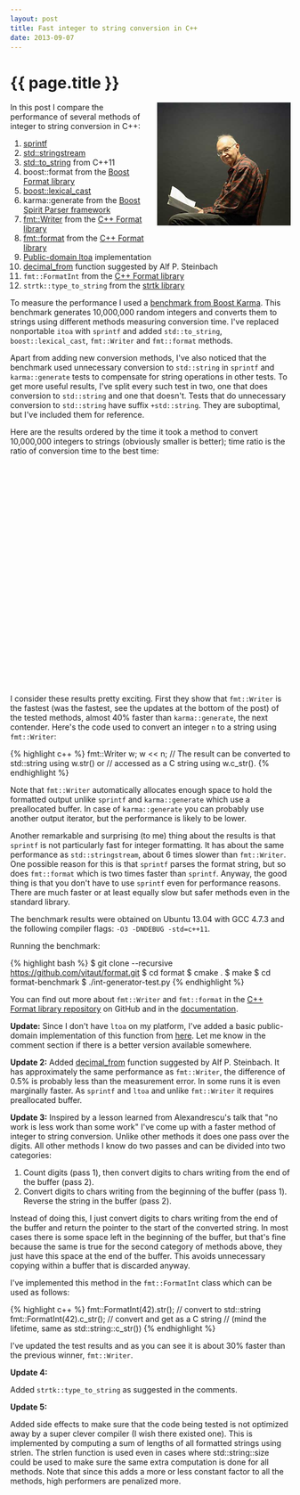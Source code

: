 ```yaml
---
layout: post
title: Fast integer to string conversion in C++
date: 2013-09-07
---
```


{{ page.title }}
================

<div class="separator" style="clear:right; float:right; margin-left:1em; margin-bottom:1em">
    <img border=
    "0" src=
    "/img/knuth.jpg"
    title=
    "Warning: the information from this post can be used for premature optimization."
    width="240">
  </div>

In this post I compare the performance of several methods
of integer to string conversion in C++:

1. [sprintf](http://en.cppreference.com/w/cpp/io/c/fprintf)
2. [std::stringstream](http://en.cppreference.com/w/cpp/io/basic_stringstream)
3. [std::to_string](http://en.cppreference.com/w/cpp/string/basic_string/to_string) from C++11
4. boost::format from the [Boost Format library](http://www.boost.org/doc/libs/1_54_0/libs/format/)
4. [boost::lexical_cast](http://www.boost.org/doc/libs/1_54_0/doc/html/boost_lexical_cast.html)
5. karma::generate from the [Boost Spirit Parser framework](http://www.boost.org/doc/libs/1_54_0/libs/spirit/doc/html/index.html)
6. [fmt::Writer](http://zverovich.net/format/#project0classfmt_1_1_basic_writer) from the [C++ Format library](https://github.com/cppformat/cppformat)
7. [fmt::format](http://zverovich.net/format/#fmt::Format__StringRef) from the [C++ Format library](https://github.com/cppformat/cppformat)
8. [Public-domain ltoa](http://www8.cs.umu.se/~isak/snippets/ltoa.c) implementation
9. [decimal_from](http://ideone.com/nrQfA8) function suggested by Alf P. Steinbach
10. `fmt::FormatInt` from the [C++ Format library](https://github.com/cppformat/cppformat)
11. `strtk::type_to_string` from the [strtk library](https://code.google.com/p/strtk/)

To measure the performance I used a
[benchmark from Boost Karma](http://www.boost.org/doc/libs/1_52_0/libs/spirit/doc/html/spirit/karma/performance_measurements/numeric_performance/int_performance.html).
This benchmark generates 10,000,000 random integers and converts them to strings using
different methods measuring conversion time. I've replaced nonportable `itoa` with
`sprintf` and added `std::to_string`, `boost::lexical_cast`, `fmt::Writer` and `fmt::format`
methods.

Apart from adding new conversion methods, I've also noticed that the benchmark
used unnecessary conversion to `std::string` in `sprintf` and `karma::generate` tests
to compensate for string operations in other tests. To get more useful results,
I've split every such test in two, one that does conversion to `std::string` and
one that doesn't. Tests that do unnecessary conversion to `std::string` have suffix
`+std::string`. They are suboptimal, but I've included them for reference.

Here are the results ordered by the time it took a method to convert 10,000,000
integers to strings (obviously smaller is better); time ratio is the ratio of
conversion time to the best time:

<div id="table_div">
</div>
<div style="height: 400px" id="chart_div">
</div>
<script type="text/javascript" src="/files/2013-09-stats.js"></script>

I consider these results pretty exciting. First they show that `fmt::Writer` is the
fastest (was the fastest, see the updates at the bottom of the post) of the tested
methods, almost 40% faster than `karma::generate`, the next contender. Here's the
code used to convert an integer `n` to a string using `fmt::Writer`:

{% highlight c++ %}
fmt::Writer w;
w << n;
// The result can be converted to std::string using w.str() or
// accessed as a C string using w.c_str().
{% endhighlight %}

Note that `fmt::Writer` automatically allocates enough space to hold the formatted output
unlike `sprintf` and `karma::generate` which use a preallocated buffer. In case of
`karma::generate` you can probably use another output iterator, but the performance
is likely to be lower.

Another remarkable and surprising (to me) thing about the results is that `sprintf` is
not particularly fast for integer formatting. It has about the same performance as
`std::stringstream`, about 6 times slower than `fmt::Writer`. One possible reason for
this is that `sprintf` parses the format string, but so does `fmt::format` which is two
times faster than `sprintf`. Anyway, the good thing is that you don't have to
use `sprintf` even for performance reasons. There are much faster or at least equally
slow but safer methods even in the standard library.

The benchmark results were obtained on Ubuntu 13.04 with GCC 4.7.3 and the following
compiler flags: `-O3 -DNDEBUG -std=c++11`.

Running the benchmark:

{% highlight bash %}
$ git clone --recursive https://github.com/vitaut/format.git
$ cd format
$ cmake .
$ make
$ cd format-benchmark
$ ./int-generator-test.py
{% endhighlight %}

You can find out more about `fmt::Writer` and `fmt::format` in the [C++ Format
library repository](https://github.com/cppformat/cppformat) on GitHub and in the
[documentation](http://cppformat.github.io/doc/latest).

**Update:**
Since I don't have `ltoa` on my platform, I've added a basic
public-domain implementation of this function from
[here](http://www8.cs.umu.se/~isak/snippets/ltoa.c). Let me know in the
comment section if there is a better version available somewhere.

**Update 2:**
Added [decimal_from](http://ideone.com/nrQfA8) function suggested by Alf P. Steinbach.
It has approximately the same performance as `fmt::Writer`, the difference of 0.5% is
probably less than the measurement error. In some runs it is even marginally faster.
As `sprintf` and `ltoa` and unlike `fmt::Writer` it requires preallocated buffer.

**Update 3:**
Inspired by a lesson learned from Alexandrescu's talk that "no work is less work than
some work" I've come up with a faster method of integer to string conversion. Unlike
other methods it does one pass over the digits. All other methods I know do two passes
and can be divided into two categories:

1. Count digits (pass 1), then convert digits to chars writing from the end of the
   buffer (pass 2).
2. Convert digits to chars writing from the beginning of the buffer (pass 1).
   Reverse the string in the buffer (pass 2).

Instead of doing this, I just convert digits to chars writing from the end of the
buffer and return the pointer to the start of the converted string. In most cases
there is some space left in the beginning of the buffer, but that's fine because
the same is true for the second category of methods above, they just have this
space at the end of the buffer. This avoids unnecessary copying within a buffer
that is discarded anyway.

I've implemented this method in the `fmt::FormatInt` class which can be used as follows:

{% highlight c++ %}
fmt::FormatInt(42).str();   // convert to std::string
fmt::FormatInt(42).c_str(); // convert and get as a C string
                            // (mind the lifetime, same as std::string::c_str())
{% endhighlight %}

I've updated the test results and as you can see it is about 30% faster than the
previous winner, `fmt::Writer`.

**Update 4:**

Added `strtk::type_to_string` as suggested in the comments.

**Update 5:**

Added side effects to make sure that the code being tested is not optimized
away by a super clever compiler (I wish there existed one). This is implemented
by computing a sum of lengths of all formatted strings using strlen. 
The strlen function is used even in cases where std::string::size could be used
to make sure the same extra computation is done for all methods. Note that since
this adds a more or less constant factor to all the methods, high performers are
penalized more.
